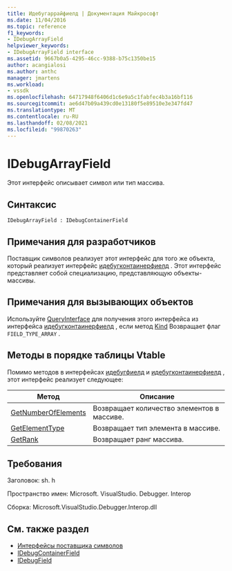 ```yaml
---
title: Идебугаррайфиелд | Документация Майкрософт
ms.date: 11/04/2016
ms.topic: reference
f1_keywords:
- IDebugArrayField
helpviewer_keywords:
- IDebugArrayField interface
ms.assetid: 9667b0a5-4295-46cc-9388-b75c1350be15
author: acangialosi
ms.author: anthc
manager: jmartens
ms.workload:
- vssdk
ms.openlocfilehash: 64717948f6406d1c6e9a5c1fabfec4b3a16bf116
ms.sourcegitcommit: ae6d47b09a439cd0e13180f5e89510e3e347fd47
ms.translationtype: MT
ms.contentlocale: ru-RU
ms.lasthandoff: 02/08/2021
ms.locfileid: "99870263"
---
```

# <a name="idebugarrayfield"></a>IDebugArrayField
Этот интерфейс описывает символ или тип массива.

## <a name="syntax"></a>Синтаксис

```
IDebugArrayField : IDebugContainerField
```

## <a name="notes-for-implementers"></a>Примечания для разработчиков
 Поставщик символов реализует этот интерфейс для того же объекта, который реализует интерфейс [идебугконтаинерфиелд](../../../extensibility/debugger/reference/idebugcontainerfield.md) . Этот интерфейс представляет собой специализацию, представляющую объекты-массивы.

## <a name="notes-for-callers"></a>Примечания для вызывающих объектов
 Используйте [QueryInterface](/cpp/atl/queryinterface) для получения этого интерфейса из интерфейса [идебугконтаинерфиелд](../../../extensibility/debugger/reference/idebugcontainerfield.md) , если метод [Kind](../../../extensibility/debugger/reference/idebugfield-getkind.md) Возвращает флаг `FIELD_TYPE_ARRAY` .

## <a name="methods-in-vtable-order"></a>Методы в порядке таблицы Vtable
 Помимо методов в интерфейсах [идебугфиелд](../../../extensibility/debugger/reference/idebugfield.md) и [идебугконтаинерфиелд](../../../extensibility/debugger/reference/idebugcontainerfield.md) , этот интерфейс реализует следующее:

|Метод|Описание|
|------------|-----------------|
|[GetNumberOfElements](../../../extensibility/debugger/reference/idebugarrayfield-getnumberofelements.md)|Возвращает количество элементов в массиве.|
|[GetElementType](../../../extensibility/debugger/reference/idebugarrayfield-getelementtype.md)|Возвращает тип элемента в массиве.|
|[GetRank](../../../extensibility/debugger/reference/idebugarrayfield-getrank.md)|Возвращает ранг массива.|

## <a name="requirements"></a>Требования
 Заголовок: sh. h

 Пространство имен: Microsoft. VisualStudio. Debugger. Interop

 Сборка: Microsoft.VisualStudio.Debugger.Interop.dll

## <a name="see-also"></a>См. также раздел
- [Интерфейсы поставщика символов](../../../extensibility/debugger/reference/symbol-provider-interfaces.md)
- [IDebugContainerField](../../../extensibility/debugger/reference/idebugcontainerfield.md)
- [IDebugField](../../../extensibility/debugger/reference/idebugfield.md)
